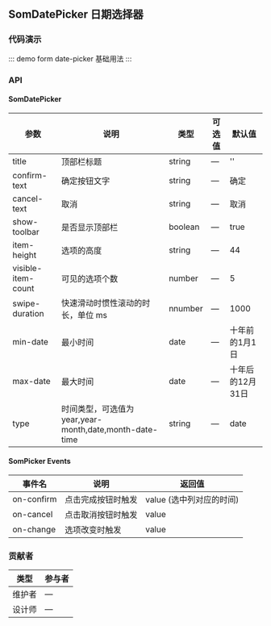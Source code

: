 <!--
 * @Author: your name
 * @Date: 2020-11-25 13:35:54
 * @LastEditTime: 2020-11-25 18:06:30
 * @LastEditors: Please set LastEditors
 * @Description: In User Settings Edit
 * @FilePath: /som-ui-next/doc/views/components/form/date-picker.md
-->
## SomDatePicker 日期选择器

### 代码演示

::: demo form date-picker
基础用法
:::

### API

#### SomDatePicker
| 参数      | 说明          | 类型      | 可选值                           | 默认值  |
|---------- |-------------- |---------- |--------------------------------  |-------- |
| title | 顶部栏标题  | string | — | '' |
| confirm-text | 确定按钮文字  | string | — | 确定 |
| cancel-text | 取消  | string | — | 取消 |
| show-toolbar | 是否显示顶部栏  | boolean | — | true |
| item-height | 选项的高度  | string | — | 44 |
| visible-item-count | 可见的选项个数	  | number | — | 5 |
| swipe-duration | 快速滑动时惯性滚动的时长，单位 ms  | nnumber | — | 1000 |
| min-date | 最小时间  | date | — | 十年前的1月1日 |
| max-date | 最大时间  | date | — | 十年后的12月31日 |
| type | 时间类型，可选值为 year,year-month,date,month-date-time  | string | — | date |

#### SomPicker Events

| 事件名      | 说明          | 返回值                           |
|---------- |-------------- |--------------------------------  |
| on-confirm | 点击完成按钮时触发 | value (选中列对应的时间) |
| on-cancel | 点击取消按钮时触发 | value  |
| on-change | 选项改变时触发 | value  |

### 贡献者
| 类型       | 参与者                          |
|---------- |--------------------------------  |
| 维护者 | — |
| 设计师 | — |
